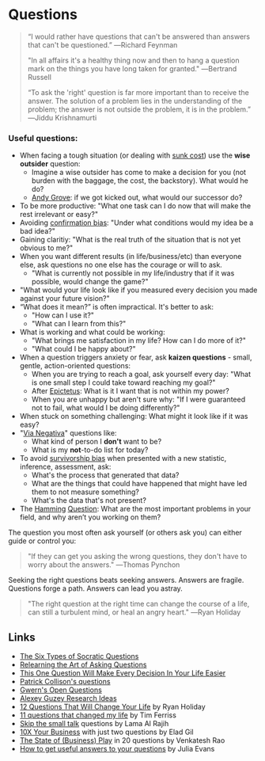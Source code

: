 # Questions

> “I would rather have questions that can't be answered than answers that can't be questioned.” ―Richard Feynman
>
> "In all affairs it's a healthy thing now and then to hang a question mark on the things you have long taken for granted." ―Bertrand Russell
>
> “To ask the 'right' question is far more important than to receive the answer. The solution of a problem lies in the understanding of the problem; the answer is not outside the problem, it is in the problem.” ―Jiddu Krishnamurti

### Useful questions:

* When facing a tough situation \(or dealing with [sunk cost](https://en.wikipedia.org/wiki/Sunk_costs)\) use the **wise outsider** question:
  * Imagine a wise outsider has come to make a decision for you \(not burden with the baggage, the cost, the backstory\). What would he do?
  * [Andy Grove](https://en.wikipedia.org/wiki/Andrew_Grove): if we got kicked out, what would our successor do?
* To be more productive: "What one task can I do now that will make the rest irrelevant or easy?"
* Avoiding [confirmation bias](https://en.wikipedia.org/wiki/Confirmation_bias): "Under what conditions would my idea be a bad idea?"
* Gaining claritiy: "What is the real truth of the situation that is not yet obvious to me?"
* When you want different results \(in life/business/etc\) than everyone else, ask questions no one else has the courage or will to ask.
  * "What is currently not possible in my life/industry that if it was possible, would change the game?"
* "What would your life look like if you measured every decision you made against your future vision?"
* “What does it mean?” is often impractical. It's better to ask:
  * "How can I use it?"
  * "What can I learn from this?"
* What is working and what could be working:
  * "What brings me satisfaction in my life? How can I do more of it?"
  * "What could I be happy about?"
* When a question triggers anxiety or fear, ask **kaizen questions** - small, gentle, action-oriented questions:
  * When you are trying to reach a goal, ask yourself every day: "What is one small step I could take toward reaching my goal?"
  * After [Epictetus](https://en.wikisource.org/wiki/Epictetus,_the_Discourses_as_reported_by_Arrian,_the_Manual,_and_Fragments/Book_2/Chapter_13): What is it I want that is not within my power?
  * When you are unhappy but aren't sure why: "If I were guaranteed not to fail, what would I be doing differently?"
* When stuck on something challenging: What might it look like if it was easy?
* "[Via Negativa](https://en.wikipedia.org/wiki/Antifragile#Via_negativa)" questions like:
  * What kind of person I **don't** want to be?
  * What is my **not**-to-do list for today?
* To avoid [survivorship bias](https://en.wikipedia.org/wiki/Survivorship_bias) when presented with a new statistic, inference, assessment, ask:
  * What's the process that generated that data?
  * What are the things that could have happened that might have led them to not measure something?
  * What's the data that's not present?
* The [Hamming](https://www.lesswrong.com/posts/P5k3PGzebd5yYrYqd/the-hamming-question) [Question](http://www.paulgraham.com/hamming.html): What are the most important problems in your field, and why aren’t you working on them?

The question you most often ask yourself \(or others ask you\) can either guide or control you:

> "If they can get you asking the wrong questions, they don't have to worry about the answers." ―Thomas Pynchon

Seeking the right questions beats seeking answers. Answers are fragile. Questions forge a path. Answers can lead you astray.

> "The right question at the right time can change the course of a life, can still a turbulent mind, or heal an angry heart." ―Ryan Holiday

## Links

* [The Six Types of Socratic Questions](http://www.umich.edu/~elements/5e/probsolv/strategy/cthinking.htm)
* [Relearning the Art of Asking Questions](https://hbr.org/2015/03/relearning-the-art-of-asking-questions)
* [This One Question Will Make Every Decision In Your Life Easier](https://medium.com/@benjaminhardy/this-1-powerful-strategy-made-the-british-rowing-team-to-go-from-average-to-winning-olympic-gold-b859b7f6cda1)
* [Patrick Collison's questions](https://patrickcollison.com/questions)
* [Gwern's Open Questions](https://www.gwern.net/Questions)
* [Alexey Guzey Research Ideas](https://guzey.com/personal/research-ideas/)
* [12 Questions That Will Change Your Life](https://thoughtcatalog.com/ryan-holiday/2017/09/12-questions-that-will-change-your-life/) by Ryan Holiday
* [11 questions that changed my life](https://tim.blog/tag/11-questions-that-changed-my-life/) by Tim Ferriss
* [Skip the small talk](https://lamaalrajih.com/2019/07/24/skip-the-small-talk-part-one/) questions by Lama Al Rajih
* [10X Your Business](http://blog.eladgil.com/2010/10/10x-your-business.html) with just two questions by Elad Gil
* [The State of (Business) Play](https://breakingsmart.substack.com/p/the-state-of-business-play) in 20 questions by Venkatesh Rao
* [How to get useful answers to your questions](https://jvns.ca/blog/2021/10/21/how-to-get-useful-answers-to-your-questions/) by Julia Evans

